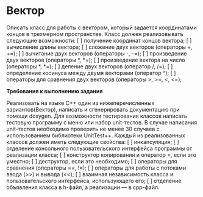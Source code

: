 # Вектор

Описать класс для работы с вектором, который задается координатами концов в трехмерном пространстве. Класс должен реализовывать следующие возможности:
[ ] получение координат концов вектора;
[ ] вычисление длины вектора;
[ ] сложение двух векторов (операторы +, +=);
[ ] вычитание двух векторов (операторы -, -=);
[ ] произведение двух векторов (операторы *, *=);
[ ] произведение вектора на число (операторы *, *=);
[ ] деление двух векторов (оператор /, /=);
[ ] определение косинуса между двумя векторами (оператор ^);
[ ] операторы для сравнения двух векторов (операторы >, >=, <, <=);

**Требования к выполнению задания**

Реализовать на языке С++ один из нижеперечисленных вариантов(Вектор), написать и сгенерировать документацию при помощи doxygen. Для возможности тестирования классов написать тестовую программу с меню или набор unit-тестов. В случае написания unit-тестов необходимо проверить не менее 30 случаев с использованием библиотеки UnitTest++.
Каждый из реализованных классов должен иметь следующие свойства:
[ ] инкапсуляция;
[ ] отделение консольного пользовательского интерфейса программы от реализации класса;
[ ] конструктор копирования и оператор =, если это уместно;
[ ] деструктор, если это необходимо;
[ ] операторы для сравнения (операторы ==, !=);
[ ] операторы для работы с потоками ввода (>>) и вывода (<<);
[ ] взаимная независимость класса и пользовательского интерфейса, использующего его;
[ ] отделение объявления класса в h-файл, а реализации — в cpp-файл.

